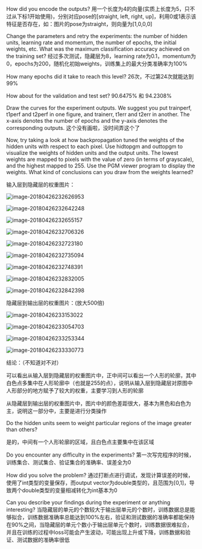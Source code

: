 How did you encode the outputs?
用一个长度为4的向量(实质上长度为5，只不过从下标1开始使用)，分别对应pose的[straight, left, right, up]，利用0或1表示该特征是否存在，如：图片的pose为straight，则向量为[1,0,0,0]

Change the parameters and retry the experiments: the number of hidden units, learning rate and momentum, the number of epochs, the initial weights, etc. What was the maximum classification accuracy achieved on the training set?
经过多次测试，隐藏层为8，learning rate为0.1，momentum为0，epochs为200，随机化初始weights，训练集上的最大分类准确率为100%

How many epochs did it take to reach this level?
26次，不过第24次就能达到99%

How about for the validation and test set?
90.6475% 和 94.2308%

Draw the curves for the experiment outputs. We suggest you put trainperf, t1perf and t2perf in one figure, and trainerr, t1err and t2err in another. The x-axis denotes the number of epochs and the y-axis denotes the corresponding outputs.
这个没有画啦，没时间弄这个了

Now, try taking a look at how backpropagation tuned the weights of the hidden units with respect to each pixel. Use hidtopgm and outtopgm to visualize the weights of hidden units and the output units. The lowest weights are mapped to pixels with the value of zero (in terms of grayscale), and the highest mapped to 255. Use the PGM viewer program to display the weights. What kind of conclusions can you draw from the weights learned? 

输入层到隐藏层的权重图片：

![image-20180426232626953](https://ws2.sinaimg.cn/large/006tNc79ly1fqqhq40fccj307606qjs9.jpg)

![image-20180426232642248](https://ws1.sinaimg.cn/large/006tNc79ly1fqqhq2hbonj307606szl5.jpg)

![image-20180426232655157](https://ws1.sinaimg.cn/large/006tNc79ly1fqqhq05ztwj307606m3ze.jpg)

![image-20180426232706326](https://ws3.sinaimg.cn/large/006tNc79ly1fqqhq68iasj307606m3ze.jpg)

![image-20180426232723180](https://ws3.sinaimg.cn/large/006tNc79ly1fqqhq5b03pj307806owfa.jpg)

![image-20180426232735094](https://ws2.sinaimg.cn/large/006tNc79ly1fqqhpzpelmj307606mt9h.jpg)

![image-20180426232748391](https://ws1.sinaimg.cn/large/006tNc79ly1fqqhpz24orj307206qmy0.jpg)

![image-20180426232832005](https://ws1.sinaimg.cn/large/006tNc79ly1fqqhq5smp7j307006q754.jpg)

![image-20180426232842398](https://ws1.sinaimg.cn/large/006tNc79ly1fqqhq1ll29j307606ojs8.jpg)

隐藏层到输出层的权重图片：(放大500倍)

![image-20180426233153022](https://ws1.sinaimg.cn/large/006tNc79ly1fqqhq156zpj305400iglh.jpg)

![image-20180426233054703](https://ws1.sinaimg.cn/large/006tNc79ly1fqqhq21pjbj305800mjr9.jpg)

![image-20180426233253344](https://ws4.sinaimg.cn/large/006tNc79ly1fqqhq4tyr3j305000ka9x.jpg)

![image-20180426233330773](https://ws3.sinaimg.cn/large/006tNc79ly1fqqhq2z4pgj304y00oq2t.jpg)



结论：（不知道对不对）

可以看出从输入层到隐藏层的权重图片中，正中间可以看出一个人形的轮廓，其中白色点多集中在人形轮廓中（也就是255的点），说明从输入层到隐藏层对原图中人形部分的地方赋予了较大的权重，主要学习到人形的轮廓

从隐藏层到输出层的权重图片中，图片中的颜色差距很大，基本为黑色和白色为主，说明这一部分中，主要是进行分类操作

Do the hidden units seem to weight particular regions of the image greater than others? 

是的，中间有一个人形轮廓的区域，且白色点主要集中在该区域



Do you encounter any difficulty in the experiments? 
第一次写完程序的时候，训练集合、测试集合、验证集合的准确率、误差全为0

How did you solve the problem? 
通过打断点进行调试，发现计算误差的时候，使用了int类型的变量保存，而output vector为double类型的，且范围为[0,1]，导致两个double类型的变量相减转化为int基本为0

Can you describe your findings during the experiment or anything interesting?
当隐藏层的单元的个数较大于输出层单元的个数时，训练数据总是能够拟合，训练数据准确率总能达到100%左右，验证和测试数据的准确率都能保持在90%之间，当隐藏层的单元个数小于输出层单元个数时，训练数据很难拟合，并且在训练的过程中loss可能会产生波动，可能出现上升或下降，训练数据和验证、测试数据的准确率很低